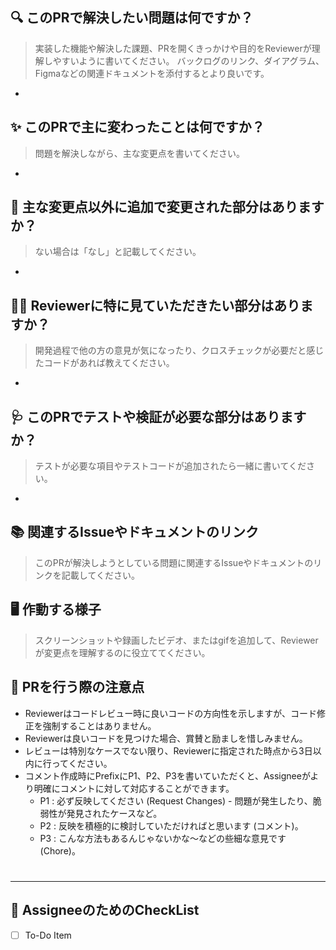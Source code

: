 ## 🔍 このPRで解決したい問題は何ですか？

> 実装した機能や解決した課題、PRを開くきっかけや目的をReviewerが理解しやすいように書いてください。 
> バックログのリンク、ダイアグラム、Figmaなどの関連ドキュメントを添付するとより良いです。
* 

## ✨ このPRで主に変わったことは何ですか？

> 問題を解決しながら、主な変更点を書いてください。
* 

## 🔖 主な変更点以外に追加で変更された部分はありますか？

> ない場合は「なし」と記載してください。
* 

## 🙏🏻 Reviewerに特に見ていただきたい部分はありますか？

> 開発過程で他の方の意見が気になったり、クロスチェックが必要だと感じたコードがあれば教えてください。
* 

## 🩺 このPRでテストや検証が必要な部分はありますか？

> テストが必要な項目やテストコードが追加されたら一緒に書いてください。
* 

## 📚 関連するIssueやドキュメントのリンク

> このPRが解決しようとしている問題に関連するIssueやドキュメントのリンクを記載してください。

## 🖥 作動する様子

> スクリーンショットや録画したビデオ、またはgifを追加して、Reviewerが変更点を理解するのに役立ててください。

## 📌 PRを行う際の注意点

* Reviewerはコードレビュー時に良いコードの方向性を示しますが、コード修正を強制することはありません。
* Reviewerは良いコードを見つけた場合、賞賛と励ましを惜しみません。
* レビューは特別なケースでない限り、Reviewerに指定された時点から3日以内に行ってください。
* コメント作成時にPrefixにP1、P2、P3を書いていただくと、Assigneeがより明確にコメントに対して対応することができます。
  * P1 : 必ず反映してください (Request Changes) - 問題が発生したり、脆弱性が発見されたケースなど。
  * P2 : 反映を積極的に検討していただければと思います (コメント)。
  * P3 : こんな方法もあるんじゃないかな～などの些細な意見です (Chore)。
# 

---
## 📝 AssigneeのためのCheckList
- [ ] To-Do Item
